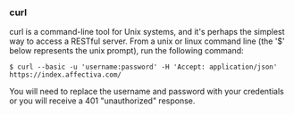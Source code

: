 ### curl  

curl is a command-line tool for Unix systems, and it's perhaps the simplest way to access a RESTful server.  From a unix or linux command line (the '$' below represents the unix prompt), run the following command:  

```shell
$ curl --basic -u 'username:password' -H 'Accept: application/json' https://index.affectiva.com/
```

You will need to replace the username and password with your credentials or you will receive a 401 "unauthorized" response. 